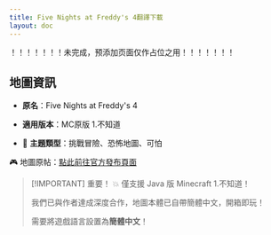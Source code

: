 ```yaml
---
title: Five Nights at Freddy's 4翻譯下載
layout: doc
---
```


！！！！！！！未完成，预添加页面仅作占位之用！！！！！！！

<!-- ![图片 =500x](/imgs/maps/) -->

## 地圖資訊

- **原名**：Five Nights at Freddy's 4
- **適用版本**：MC原版 1.不知道

- 🧠 **主題類型**：挑戰冒險、恐怖地圖、可怕

🎮 地圖原帖：[點此前往官方發布頁面](https://www.planetminecraft.com/project/fnaf-4-miramappa/)

> [!IMPORTANT] 重要！
> 💥 僅支援 Java 版 Minecraft 1.不知道！
>
> 我們已與作者達成深度合作，地圖本體已自帶簡體中文，開箱即玩！
>
> 需要將遊戲語言設置為**簡體中文**！

<DownloadLinks :methods="[
  { id: 'mediafire', text: '下載地圖', icon: '/imgs/svg/mediafire.svg', link: '/doing' },
  { id: 'planetminecraft', text: '地圖原帖', icon: '/imgs/svg/planetminecraft.svg', link: 'https://www.planetminecraft.com/project/fnaf-4-miramappa/' }
]" />

<DocSupport />
